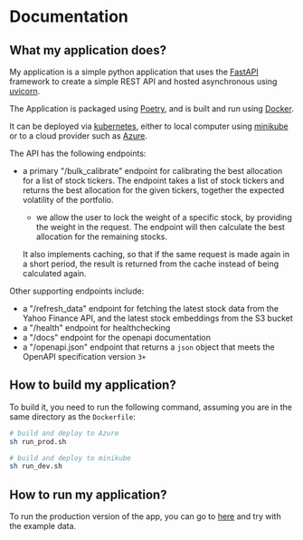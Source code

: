 # Documentation

## What my application does?

My application is a simple python application that uses the [FastAPI](https://fastapi.tiangolo.com/) framework to create a simple REST API and hosted asynchronous using [uvicorn](https://www.uvicorn.org/).

The Application is packaged using [Poetry](https://python-poetry.org/), and is built and run using [Docker](https://www.docker.com/).

It can be deployed via [kubernetes](https://kubernetes.io/), either to local computer using [minikube](https://minikube.sigs.k8s.io/docs/) or to a cloud provider such as [Azure](https://azure.microsoft.com/en-us/).

The API has the following endpoints:

- a primary "/bulk_calibrate" endpoint for calibrating the best allocation for a list of stock tickers. The endpoint takes a list of stock tickers and returns the best allocation for the given tickers, together the expected volatility of the portfolio.

  - we allow the user to lock the weight of a specific stock, by providing the weight in the request. The endpoint will then calculate the best allocation for the remaining stocks.

  It also implements caching, so that if the same request is made again in a short period, the result is returned from the cache instead of being calculated again.

Other supporting endpoints include:

- a "/refresh_data" endpoint for fetching the latest stock data from the Yahoo Finance API, and the latest stock embeddings from the S3 bucket
- a "/health" endpoint for healthchecking
- a "/docs" endpoint for the openapi documentation
- a "/openapi.json" endpoint that returns a `json` object that meets the OpenAPI specification version `3+`

## How to build my application?

To build it, you need to run the following command, assuming you are in the same directory as the `Dockerfile`:

```bash
# build and deploy to Azure
sh run_prod.sh

# build and deploy to minikube
sh run_dev.sh
```

## How to run my application?

To run the production version of the app, you can go to [here](https://caopuzheng.mids255.com/docs#) and try with the example data.
